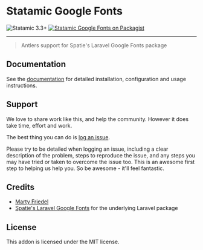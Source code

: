 # Statamic Google Fonts

<!-- statamic:hide -->

![Statamic 3.3+](https://img.shields.io/badge/Statamic-3.3+-FF269E?style=for-the-badge&link=https://statamic.com)
[![Statamic Google Fonts on Packagist](https://img.shields.io/packagist/v/mitydigital/statamic-google-fonts?style=for-the-badge)](https://packagist.org/packages/mitydigital/statamic-google-fonts/stats)

---

<!-- /statamic:hide -->

> Antlers support for Spatie's Laravel Google Fonts package

## Documentation

See the [documentation](https://docs.mity.com.au/google-fonts) for detailed installation, configuration and usage
instructions.

## Support

We love to share work like this, and help the community. However it does take time, effort and work.

The best thing you can do is [log an issue](../../issues).

Please try to be detailed when logging an issue, including a clear description of the problem, steps to reproduce the
issue, and any steps you may have tried or taken to overcome the issue too. This is an awesome first step to helping us
help you. So be awesome - it'll feel fantastic.

## Credits

- [Marty Friedel](https://github.com/martyf)
- [Spatie's Laravel Google Fonts](https://github.com/spatie/laravel-google-fonts) for the underlying Laravel package

## License

This addon is licensed under the MIT license.